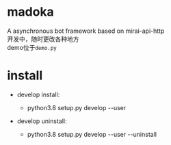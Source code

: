 # madoka
A asynchronous bot framework based on mirai-api-http  
开发中，随时更改各种地方  
demo位于`demo.py`  

# install
* develop install:
    * python3.8 setup.py develop --user 

* develop uninstall:
    * python3.8 setup.py develop --user --uninstall 